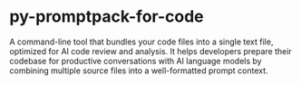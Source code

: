 # py-promptpack-for-code
A command-line tool that bundles your code files into a single text file, optimized for AI code review and analysis. It helps developers prepare their codebase for productive conversations with AI language models by combining multiple source files into a well-formatted prompt context.
